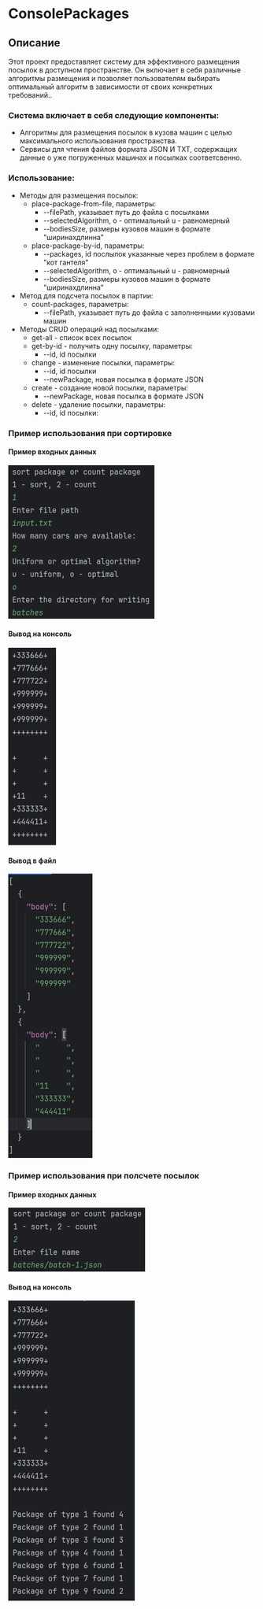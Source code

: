 # ConsolePackages
## Описание

Этот проект предоставляет систему для эффективного размещения посылок в доступном пространстве. Он включает в себя различные алгоритмы размещения и позволяет пользователям выбирать оптимальный алгоритм в зависимости от своих конкретных требований..

<h3>Система включает в себя следующие компоненты:</h3>

- Алгоритмы для размещения посылок в кузова машин с целью максимального использования пространства.
- Сервисы для чтения файлов формата JSON И TXT, содержащих данные о уже погруженных машинах и посылках соответсвенно.

<h3>Использование:</h3>

- Методы для размещения посылок:
  - place-package-from-file, параметры:
    - --filePath, указывает путь до файла с посылками
    - --selectedAlgorithm, o - оптимальный u - равномерный
    - --bodiesSize, размеры кузовов машин в формате "ширинаxдлинна"
  - place-package-by-id, параметры:
    - --packages, id послылок указанные через проблем в формате "кот гантеля"
    - --selectedAlgorithm, o - оптимальный u - равномерный
    - --bodiesSize, размеры кузовов машин в формате "ширинаxдлинна"
- Метод для подсчета посылок в партии:
  - count-packages, параметры:
    - --filePath, указывает путь до файла с заполненными кузовами машин
- Методы CRUD операций над посылками:
  - get-all - список всех посылок
  - get-by-id - получить одну посылку, параметры:
    - --id, id посылки
  - change - изменение посылки, параметры:
    - --id, id посылки
    - --newPackage, новая посылка в формате JSON
  - create - создание новой посылки, параметры:
    - --newPackage, новая посылка в формате JSON
  - delete - удаление посылки, параметры:
    - --id, id посылки:

<h3>Пример использования при сортировке</h3>
<h4>Пример входных данных</h4>

![alt-text](/img/example1.png)

<h4>Вывод на консоль<h4>

![alt-text](/img/output_example1.png)

<h4>Вывод в файл</h4>

![alt-text](/img/json_output_example1.png)

<h3>Пример использования при полсчете посылок</h3>
<h4>Пример входных данных</h4>

![alt-text](/img/example2.png)

<h4>Вывод на консоль<h4>

![alt-text](/img/output_example2.png)









